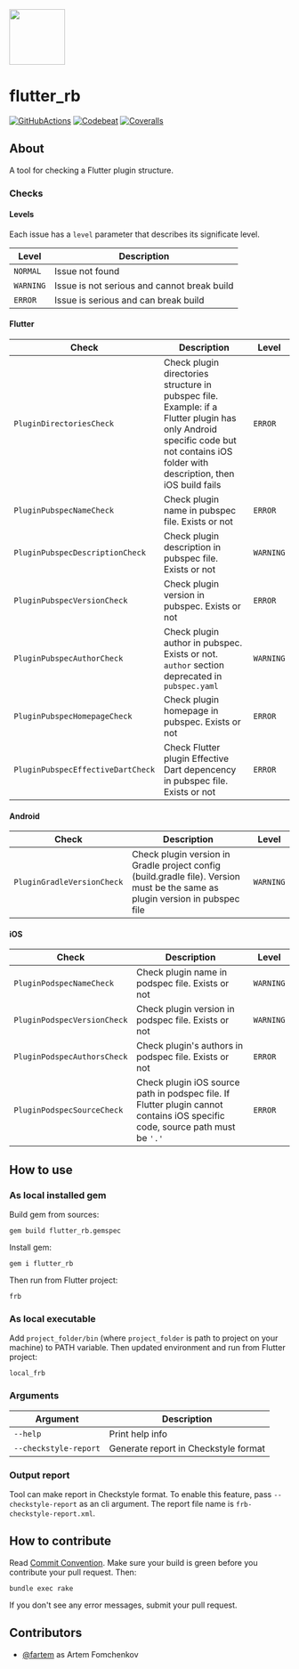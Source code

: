 <img src="media/logo/ic_lib.png" height="100px">

# flutter_rb

[![GitHubActions](https://github.com/fartem/flutter_rb/workflows/Build/badge.svg)](https://github.com/fartem/flutter_rb/actions?query=workflow%3ARuby)
[![Codebeat](https://codebeat.co/badges/9bb32e28-ca86-4cdc-ba66-bda7f989979a)](https://codebeat.co/projects/github-com-fartem-flutter_rb-master)
[![Coveralls](https://coveralls.io/repos/github/fartem/flutter_rb/badge.svg?branch=master)](https://coveralls.io/github/fartem/flutter_rb?branch=master)

## About

A tool for checking a Flutter plugin structure.

### Checks

#### Levels

Each issue has a `level` parameter that describes its significate level.

| Level | Description |
| --- | --- |
| `NORMAL` | Issue not found |
| `WARNING` | Issue is not serious and cannot break build |
| `ERROR` | Issue is serious and can break build |

#### Flutter

| Check | Description | Level |
| --- | --- | --- |
| `PluginDirectoriesCheck` | Check plugin directories structure in pubspec file. Example: if a Flutter plugin has only Android specific code but not contains iOS folder with description, then iOS build fails | `ERROR` |
| `PluginPubspecNameCheck` | Check plugin name in pubspec file. Exists or not | `ERROR` |
| `PluginPubspecDescriptionCheck` | Check plugin description in pubspec file. Exists or not | `WARNING` |
| `PluginPubspecVersionCheck` | Check plugin version in pubspec. Exists or not | `ERROR` |
| `PluginPubspecAuthorCheck` | Check plugin author in pubspec. Exists or not. `author` section deprecated in `pubspec.yaml` | `WARNING` |
| `PluginPubspecHomepageCheck` | Check plugin homepage in pubspec. Exists or not | `ERROR` |
| `PluginPubspecEffectiveDartCheck` | Check Flutter plugin Effective Dart depencency in pubspec file. Exists or not | `ERROR` |

#### Android

| Check | Description | Level |
| --- | --- | --- |
| `PluginGradleVersionCheck` | Check plugin version in Gradle project config (build.gradle file). Version must be the same as plugin version in pubspec file | `WARNING` |

#### iOS

| Check | Description | Level |
| --- | --- | --- |
| `PluginPodspecNameCheck` | Check plugin name in podspec file. Exists or not | `WARNING` |
| `PluginPodspecVersionCheck` | Check plugin version in podspec file. Exists or not | `WARNING` |
| `PluginPodspecAuthorsCheck` | Check plugin's authors in podspec file. Exists or not | `ERROR` |
| `PluginPodspecSourceCheck` | Check plugin iOS source path in podspec file. If Flutter plugin cannot contains iOS specific code, source path must be `'.'` | `ERROR` |

## How to use

### As local installed gem

Build gem from sources:

```shell
gem build flutter_rb.gemspec
```

Install gem:

```shell
gem i flutter_rb
```

Then run from Flutter project:

```shell
frb
```

### As local executable

Add `project_folder/bin` (where `project_folder` is path to project on your machine) to PATH variable. Then updated environment and run from Flutter project:

```shell
local_frb
```

### Arguments

| Argument | Description |
| --- | --- |
| `--help` | Print help info |
| `--checkstyle-report` | Generate report in Checkstyle format |

### Output report

Tool can make report in Checkstyle format. To enable this feature, pass `--checkstyle-report` as an cli argument. The report file name is `frb-checkstyle-report.xml`.

## How to contribute

Read [Commit Convention](https://github.com/fartem/repository-rules/blob/master/commit-convention/COMMIT_CONVENTION.md). Make sure your build is green before you contribute your pull request. Then:

```shell
bundle exec rake
```

If you don't see any error messages, submit your pull request.

## Contributors

- [@fartem](https://github.com/fartem) as Artem Fomchenkov
